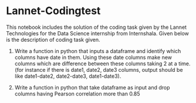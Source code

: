 # Lannet-Codingtest
This notebook includes the solution of the coding task given by the Lannet Technologies for the Data Science internship from Internshala.
Given below is the description of coding task given.

1) Write a function in python that inputs a dataframe and identify which columns have date in them. Using these date columns make new columns which are difference between these columns taking 2 at a time. (for instance if there is date1, date2, date3 columns, output should be like date1-date2, date2-date3, date1-date3).

2) Write a function in python that take dataframe as input and drop columns having Pearson correlation more than 0.85
